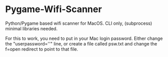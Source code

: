 # Pygame-Wifi-Scanner
Python/Pygame based wifi scanner for MacOS. CLI only, (subprocess) minimal libraries needed.

For this to work, you need to put in your Mac login password.
Either change the "userpassword=''" line, or create a file called psw.txt and change the f=open redirect to point to that file.
